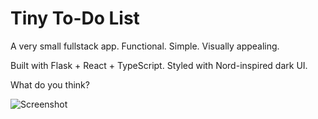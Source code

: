 # Tiny To-Do List

A very small fullstack app. Functional. Simple. Visually appealing.

Built with Flask + React + TypeScript.
Styled with Nord-inspired dark UI.

What do you think?

![Screenshot](https://github.com/josias-qr25/tiny-todo/tree/main/client/public/screenshots/tiny-todo.png?raw=true)